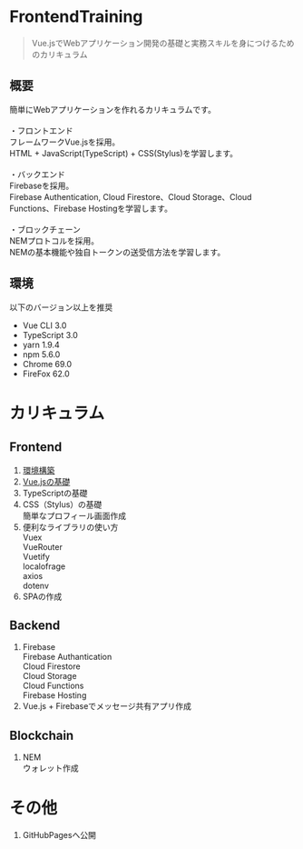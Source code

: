 # FrontendTraining

> Vue.jsでWebアプリケーション開発の基礎と実務スキルを身につけるためのカリキュラム

## 概要
簡単にWebアプリケーションを作れるカリキュラムです。<br><br>
・フロントエンド<br>
フレームワークVue.jsを採用。<br>
HTML + JavaScript(TypeScript) + CSS(Stylus)を学習します。<br><br>
・バックエンド<br>
Firebaseを採用。<br>
Firebase Authentication, Cloud Firestore、Cloud Storage、Cloud Functions、Firebase Hostingを学習します。<br><br>
・ブロックチェーン<br>
NEMプロトコルを採用。<br>
NEMの基本機能や独自トークンの送受信方法を学習します。<br>

## 環境
以下のバージョン以上を推奨
- Vue CLI 3.0
- TypeScript 3.0
- yarn 1.9.4
- npm 5.6.0
- Chrome 69.0
- FireFox 62.0

# カリキュラム
## Frontend
1. [環境構築](./frontend/environment/README.md)<br>
2. [Vue.jsの基礎](./frontend/vuejs/README.md)<br>
3. TypeScriptの基礎<br>
4. CSS（Stylus）の基礎<br>
簡単なプロフィール画面作成<br>
5. 便利なライブラリの使い方<br>
Vuex<br>
VueRouter<br>
Vuetify<br>
localofrage<br>
axios<br>
dotenv<br>
6. SPAの作成<br>
   
## Backend
1. Firebase<br>
Firebase Authantication<br>
Cloud Firestore<br>
Cloud Storage<br>
Cloud Functions<br>
Firebase Hosting<br>
2. Vue.js + Firebaseでメッセージ共有アプリ作成<br>

## Blockchain
1. NEM<br>
ウォレット作成<br>

# その他
1. GitHubPagesへ公開<br>